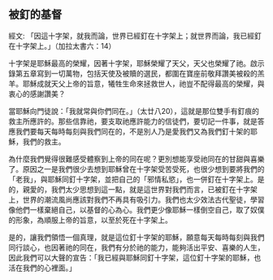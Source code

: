 ## 被釘的基督 ##

經文: 「因這十字架，就我而論，世界已經釘在十字架上；就世界而論，我已經釘在十字架上。」（加拉太書六：14）



十字架是耶穌最高的榮耀，因著十字架，耶穌榮耀了天父，天父也榮耀了祂。啟示錄第五章寫到一切萬物，包括天使及被贖的選民，都圍在寶座前敬拜讚美被殺的羔羊。耶穌成就天父上帝的旨意，犧牲生命來拯救世人，祂豈不配得最高的榮耀，與衷心的感謝讚美？

當耶穌向門徒說：「我就常與你們同在。」（太廿八20），這就是那位雙手有釘痕的救主所應許的。那些信靠祂，要支取祂應許能力的信徒們，要切記一件事，就是答應我們要每天每時每刻與我們同在的，不是別人乃是愛我們又為我們釘十架的耶穌，我們的救主。

為什麼我們覺得很難感受體察到上帝的同在呢？更別想能享受祂同在的甘甜與喜樂了。原因之一是我們很少去想到耶穌曾在十字架受苦受死，也很少想到要將我們的「老我」，與耶穌同釘十字架，並把自己的「邪情私慾」，也一併釘在十字架上。是的，親愛的，我們太少思想到這一點，就是這世界對我們而言，已被釘在十字架上，世界的潮流風尚應該對我們不再具有吸引力。我們也太少效法古代聖徒，學習像他們一樣棄絕自己，以基督的心為心。我們更少像耶穌一樣倒空自己，取了奴僕的形象，為順服上帝的旨意，以至於死在十字架上。

是的，讓我們領悟一個真理，就是這位釘十字架的耶穌，願意每天每時每刻與我們同行談心，也因著祂的同在，我們有分於祂的能力，能夠活出平安、喜樂的人生，因此我們可以大聲的宣告：「我已經與耶穌同釘十字架，這位釘十字架的耶穌，也活在我們的心裡面。」